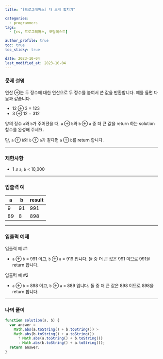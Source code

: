 ```yaml
---
title: "[프로그래머스] 더 크게 합치기"

categories:
  - programmers
tags:
  - [cs, 프로그래머스, 코딩테스트]

author_profile: true
toc: true
toc_sticky: true

date: 2023-10-04
last_modified_at: 2023-10-04
---
```


### 문제 설명

연산 ⊕는 두 정수에 대한 연산으로 두 정수를 붙여서 쓴 값을 반환합니다. 예를 들면 다음과 같습니다.

- 12 ⊕ 3 = 123
- 3 ⊕ 12 = 312

양의 정수 `a`와 `b`가 주어졌을 때, `a` ⊕ `b`와 `b` ⊕ `a` 중 더 큰 값을 return 하는 solution 함수를 완성해 주세요.

단, `a` ⊕ `b`와 `b` ⊕ `a`가 같다면 `a` ⊕ `b`를 return 합니다.

---

### 제한사항

- 1 ≤ `a`, `b` < 10,000

---

### 입출력 예

| a   | b   | result |
| --- | --- | ------ |
| 9   | 91  | 991    |
| 89  | 8   | 898    |

---

### 입출력 예제

입출력 예 #1

- `a` ⊕ `b` = 991 이고, `b` ⊕ `a` = 919 입니다. 둘 중 더 큰 값은 991 이므로 991을 return 합니다.

입출력 예 #2

- `a` ⊕ `b` = 898 이고, `b` ⊕ `a` = 889 입니다. 둘 중 더 큰 값은 898 이므로 898을 return 합니다.

---

### 나의 풀이

```jsx
function solution(a, b) {
  var answer =
    Math.abs(a.toString() + b.toString()) >
    Math.abs(b.toString() + a.toString())
      ? Math.abs(a.toString() + b.toString())
      : Math.abs(b.toString() + a.toString());
  return answer;
}
```
